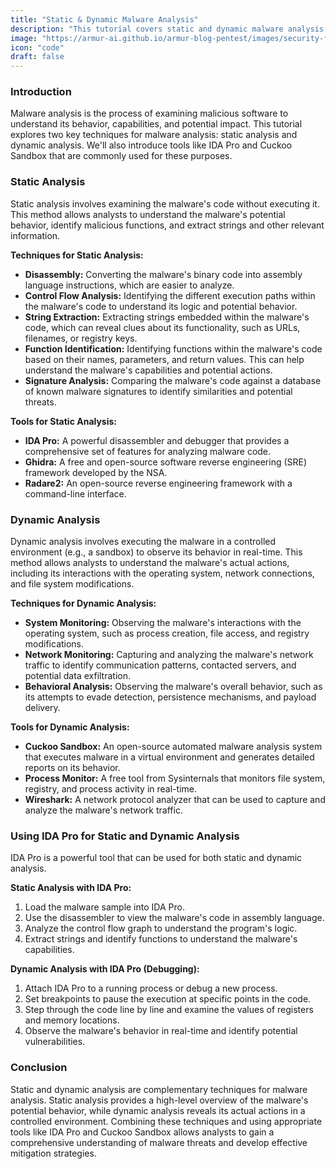 ```yaml
---
title: "Static & Dynamic Malware Analysis"
description: "This tutorial covers static and dynamic malware analysis techniques, using tools like IDA Pro to analyze malware without and with execution."
image: "https://armur-ai.github.io/armur-blog-pentest/images/security-fundamentals.png"
icon: "code"
draft: false
---
```

### Introduction
 
Malware analysis is the process of examining malicious software to understand its behavior, capabilities, and potential impact. This tutorial explores two key techniques for malware analysis: static analysis and dynamic analysis. We'll also introduce tools like IDA Pro and Cuckoo Sandbox that are commonly used for these purposes.

### Static Analysis

Static analysis involves examining the malware's code without executing it. This method allows analysts to understand the malware's potential behavior, identify malicious functions, and extract strings and other relevant information.

**Techniques for Static Analysis:**

*   **Disassembly:** Converting the malware's binary code into assembly language instructions, which are easier to analyze.
*   **Control Flow Analysis:** Identifying the different execution paths within the malware's code to understand its logic and potential behavior.
*   **String Extraction:** Extracting strings embedded within the malware's code, which can reveal clues about its functionality, such as URLs, filenames, or registry keys.
*   **Function Identification:** Identifying functions within the malware's code based on their names, parameters, and return values. This can help understand the malware's capabilities and potential actions.
*   **Signature Analysis:** Comparing the malware's code against a database of known malware signatures to identify similarities and potential threats.

**Tools for Static Analysis:**

*   **IDA Pro:** A powerful disassembler and debugger that provides a comprehensive set of features for analyzing malware code.
*   **Ghidra:** A free and open-source software reverse engineering (SRE) framework developed by the NSA.
*   **Radare2:** An open-source reverse engineering framework with a command-line interface.

### Dynamic Analysis

Dynamic analysis involves executing the malware in a controlled environment (e.g., a sandbox) to observe its behavior in real-time. This method allows analysts to understand the malware's actual actions, including its interactions with the operating system, network connections, and file system modifications.

**Techniques for Dynamic Analysis:**

*   **System Monitoring:** Observing the malware's interactions with the operating system, such as process creation, file access, and registry modifications.
*   **Network Monitoring:** Capturing and analyzing the malware's network traffic to identify communication patterns, contacted servers, and potential data exfiltration.
*   **Behavioral Analysis:** Observing the malware's overall behavior, such as its attempts to evade detection, persistence mechanisms, and payload delivery.

**Tools for Dynamic Analysis:**

*   **Cuckoo Sandbox:** An open-source automated malware analysis system that executes malware in a virtual environment and generates detailed reports on its behavior.
*   **Process Monitor:** A free tool from Sysinternals that monitors file system, registry, and process activity in real-time.
*   **Wireshark:** A network protocol analyzer that can be used to capture and analyze the malware's network traffic.

### Using IDA Pro for Static and Dynamic Analysis

IDA Pro is a powerful tool that can be used for both static and dynamic analysis.

**Static Analysis with IDA Pro:**

1.  Load the malware sample into IDA Pro.
2.  Use the disassembler to view the malware's code in assembly language.
3.  Analyze the control flow graph to understand the program's logic.
4.  Extract strings and identify functions to understand the malware's capabilities.

**Dynamic Analysis with IDA Pro (Debugging):**

1.  Attach IDA Pro to a running process or debug a new process.
2.  Set breakpoints to pause the execution at specific points in the code.
3.  Step through the code line by line and examine the values of registers and memory locations.
4.  Observe the malware's behavior in real-time and identify potential vulnerabilities.

### Conclusion

Static and dynamic analysis are complementary techniques for malware analysis. Static analysis provides a high-level overview of the malware's potential behavior, while dynamic analysis reveals its actual actions in a controlled environment. Combining these techniques and using appropriate tools like IDA Pro and Cuckoo Sandbox allows analysts to gain a comprehensive understanding of malware threats and develop effective mitigation strategies.